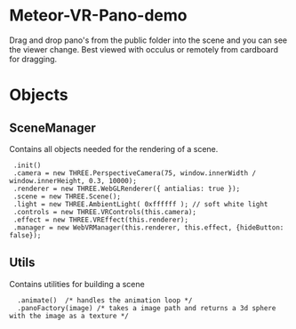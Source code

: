 # Meteor-VR-Pano-demo

Drag and drop pano's from the public folder into the scene and you can see the viewer change.  Best viewed with occulus or remotely from cardboard for dragging.

# Objects

## SceneManager

Contains all objects needed for the rendering of a scene.

```
 .init()
 .camera = new THREE.PerspectiveCamera(75, window.innerWidth / window.innerHeight, 0.3, 10000);
 .renderer = new THREE.WebGLRenderer({ antialias: true });
 .scene = new THREE.Scene();
 .light = new THREE.AmbientLight( 0xffffff ); // soft white light
 .controls = new THREE.VRControls(this.camera);
 .effect = new THREE.VREffect(this.renderer);
 .manager = new WebVRManager(this.renderer, this.effect, {hideButton: false});
```

## Utils

Contains utilities for building a scene

```
  .animate()  /* handles the animation loop */
  .panoFactory(image) /* takes a image path and returns a 3d sphere with the image as a texture */
```

